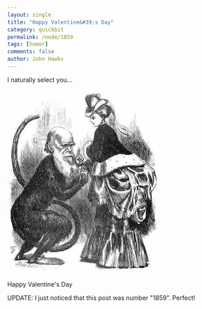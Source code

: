 ```yaml
---
layout: single 
title: "Happy Valentine&#39;s Day" 
category: quickbit
permalink: /node/1859
tags: [humor] 
comments: false 
author: John Hawks 
---
```


I naturally select you...

<div class="middle-picture">
<img src="/graphics/darwin_sexual_caricature.jpg"  width="344" height="420" alt="Darwin lascivious" />
</div>

Happy Valentine's Day

UPDATE: I just noticed that this post was number "1859". Perfect!

